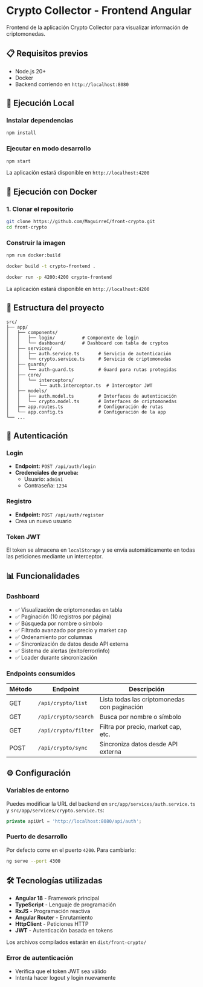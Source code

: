 # Crypto Collector - Frontend Angular

Frontend de la aplicación Crypto Collector para visualizar información de criptomonedas.

## 📋 Requisitos previos

- Node.js 20+ 
- Docker 
- Backend corriendo en `http://localhost:8080`

## 🚀 Ejecución Local

### Instalar dependencias
```bash
npm install
```

### Ejecutar en modo desarrollo
```bash
npm start
```

La aplicación estará disponible en `http://localhost:4200`

## 🐳 Ejecución con Docker

### 1. Clonar el repositorio
```bash
git clone https://github.com/MaguirreC/front-crypto.git
cd front-crypto
```
### Construir la imagen
```bash
npm run docker:build
```


```bash
docker build -t crypto-frontend .
```

```bash
docker run -p 4200:4200 crypto-frontend
```

La aplicación estará disponible en `http://localhost:4200`

## 📁 Estructura del proyecto

```
src/
├── app/
│   ├── components/
│   │   ├── login/          # Componente de login
│   │   └── dashboard/      # Dashboard con tabla de cryptos
│   ├── services/
│   │   ├── auth.service.ts       # Servicio de autenticación
│   │   └── crypto.service.ts     # Servicio de criptomonedas
│   ├── guards/
│   │   └── auth-guard.ts         # Guard para rutas protegidas
│   ├── core/
│   │   └── interceptors/
│   │       └── auth.interceptor.ts  # Interceptor JWT
│   ├── models/
│   │   ├── auth.model.ts         # Interfaces de autenticación
│   │   └── crypto.model.ts       # Interfaces de criptomonedas
│   ├── app.routes.ts             # Configuración de rutas
│   └── app.config.ts             # Configuración de la app
└── ...
```

## 🔐 Autenticación

### Login
- **Endpoint:** `POST /api/auth/login`
- **Credenciales de prueba:**
  - Usuario: `admin1`
  - Contraseña: `1234`

### Registro
- **Endpoint:** `POST /api/auth/register`
- Crea un nuevo usuario

### Token JWT
El token se almacena en `localStorage` y se envía automáticamente en todas las peticiones mediante un interceptor.

## 📊 Funcionalidades

### Dashboard
- ✅ Visualización de criptomonedas en tabla
- ✅ Paginación (10 registros por página)
- ✅ Búsqueda por nombre o símbolo
- ✅ Filtrado avanzado por precio y market cap
- ✅ Ordenamiento por columnas
- ✅ Sincronización de datos desde API externa
- ✅ Sistema de alertas (éxito/error/info)
- ✅ Loader durante sincronización

### Endpoints consumidos

| Método | Endpoint | Descripción |
|--------|----------|-------------|
| GET | `/api/crypto/list` | Lista todas las criptomonedas con paginación |
| GET | `/api/crypto/search` | Busca por nombre o símbolo |
| GET | `/api/crypto/filter` | Filtra por precio, market cap, etc. |
| POST | `/api/crypto/sync` | Sincroniza datos desde API externa |

## ⚙️ Configuración

### Variables de entorno
Puedes modificar la URL del backend en `src/app/services/auth.service.ts` y `src/app/services/crypto.service.ts`:

```typescript
private apiUrl = 'http://localhost:8080/api/auth';
```

### Puerto de desarrollo
Por defecto corre en el puerto `4200`. Para cambiarlo:

```bash
ng serve --port 4300
```

## 🛠️ Tecnologías utilizadas

- **Angular 18** - Framework principal
- **TypeScript** - Lenguaje de programación
- **RxJS** - Programación reactiva
- **Angular Router** - Enrutamiento
- **HttpClient** - Peticiones HTTP
- **JWT** - Autenticación basada en tokens



Los archivos compilados estarán en `dist/front-crypto/`


### Error de autenticación
- Verifica que el token JWT sea válido
- Intenta hacer logout y login nuevamente

